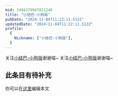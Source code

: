 ```yaml
---
mid: 3494379947821246
title: "小结巴-小狗版"
pubDate: "2024-11-04T11:22:11.512Z"
updatedDate: "2024-11-04T11:22:11.512Z"
profile:
  {
    Nickname: ["小结巴-小狗版"],
  }
---
```


关注[小结巴-小狗版](https://space.bilibili.com/3494379947821246)谢谢喵~ 关注[小结巴-小狗版](https://space.bilibili.com/3494379947821246)谢谢喵~

## 此条目有待补充
你可以在[这里](https://github.com/Yuhanawa/VTuber.ICU-Content/edit/master/v/小结巴-小狗版/index.md)编辑本文

